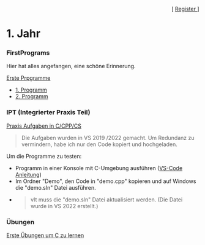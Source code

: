<p align="right"> [ <a href="../register.md"> Register </a> ] </p>

# 1. Jahr

### FirstPrograms
Hier hat alles angefangen, eine schöne Erinnerung.

[Erste Prpgramme](/1.jahr/firstPrograms/)


   - [1. Programm](/1.jahr/firstPrograms/Beispiel01.cpp)
   - [2. Programm](/1.jahr/firstPrograms/Beispiel02.cpp)

### IPT (Integrierter Praxis Teil)
[Praxis Aufgaben in C/CPP/CS](/1.jahr/xIPT/)


> Die Aufgaben wurden in VS 2019 /2022 gemacht. Um Redundanz zu vermindern, habe ich nur den Code kopiert und hochgeladen.

Um die Programme zu testen:
 - Programm in einer Konsole mit C-Umgebung ausführen ([VS-Code Anleitung](https://learn.microsoft.com/en-us/shows/docs-dev-tools/debug-a-c-project-in-vs-code))
 - Im Ordner "Demo", den Code in "demo.cpp" kopieren und auf Windows die "demo.sln" Datei ausführen.
- > vlt muss die "demo.sln" Datei aktualisiert werden. (Die Datei wurde in VS 2022 erstellt.)



### Übungen
[Erste Übungen um C zu lernen](/1.jahr/x%C3%9Cbungen/)


